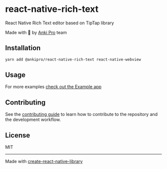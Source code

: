 # react-native-rich-text

React Native Rich Text editor based on TipTap library

Made with 💙 by [Anki Pro](https://ankipro.net/) team

## Installation

```sh
yarn add @ankipro/react-native-rich-text react-native-webview
```

## Usage

For more examples [check out the Example app](https://github.com/AnkiPro/react-native-rich-text/tree/main/example)

## Contributing

See the [contributing guide](CONTRIBUTING.md) to learn how to contribute to the repository and the development workflow.

## License

MIT

---

Made with [create-react-native-library](https://github.com/callstack/react-native-builder-bob)
